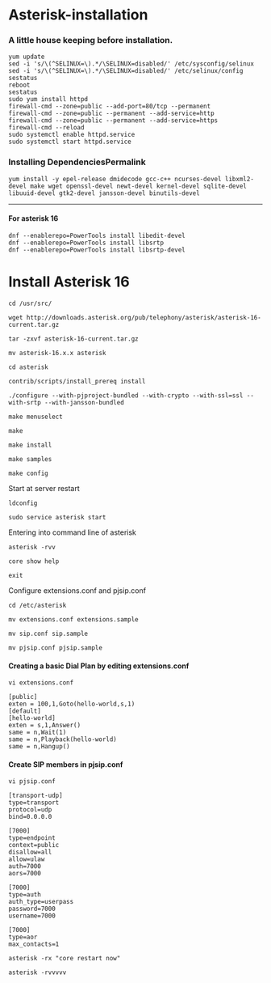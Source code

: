 # Asterisk-installation

### A little house keeping before installation.
```shell
yum update
sed -i 's/\(^SELINUX=\).*/\SELINUX=disabled/' /etc/sysconfig/selinux
sed -i 's/\(^SELINUX=\).*/\SELINUX=disabled/' /etc/selinux/config
sestatus
reboot
sestatus
sudo yum install httpd
firewall-cmd --zone=public --add-port=80/tcp --permanent
firewall-cmd --zone=public --permanent --add-service=http
firewall-cmd --zone=public --permanent --add-service=https
firewall-cmd --reload
sudo systemctl enable httpd.service
sudo systemctl start httpd.service
```

### Installing DependenciesPermalink

```shell
yum install -y epel-release dmidecode gcc-c++ ncurses-devel libxml2-devel make wget openssl-devel newt-devel kernel-devel sqlite-devel libuuid-devel gtk2-devel jansson-devel binutils-devel
```
-----------------------------------
#### For asterisk 16
```shell
dnf --enablerepo=PowerTools install libedit-devel
dnf --enablerepo=PowerTools install libsrtp
dnf --enablerepo=PowerTools install libsrtp-devel
```

# Install Asterisk 16
```shell
cd /usr/src/
```
```shell
wget http://downloads.asterisk.org/pub/telephony/asterisk/asterisk-16-current.tar.gz
```
```shell
tar -zxvf asterisk-16-current.tar.gz
```
```shell
mv asterisk-16.x.x asterisk
```
```shell
cd asterisk
```

```shell
contrib/scripts/install_prereq install
```
```shell
./configure --with-pjproject-bundled --with-crypto --with-ssl=ssl --with-srtp --with-jansson-bundled
```
```shell
make menuselect
```
```shell
make
```
```shell
make install
```
```shell
make samples
```
```shell
make config
```

Start at server restart
```shell
ldconfig
```
```shell
sudo service asterisk start
```

Entering into command line of asterisk
```shell
asterisk -rvv
```
```shell
core show help
```
```shell
exit
```

Configure extensions.conf and pjsip.conf
```shell
cd /etc/asterisk
```
```shell
mv extensions.conf extensions.sample
```
```shell
mv sip.conf sip.sample
```
```shell
mv pjsip.conf pjsip.sample
```

#### Creating a basic Dial Plan by editing extensions.conf
```shell
vi extensions.conf
```
```
[public]
exten = 100,1,Goto(hello-world,s,1)
[default]
[hello-world]
exten = s,1,Answer()
same = n,Wait(1)
same = n,Playback(hello-world)
same = n,Hangup()
```
#### Create SIP members in pjsip.conf
```shell
vi pjsip.conf
```
```
[transport-udp]
type=transport
protocol=udp
bind=0.0.0.0

[7000]
type=endpoint
context=public
disallow=all
allow=ulaw
auth=7000
aors=7000

[7000]
type=auth
auth_type=userpass
password=7000
username=7000

[7000]
type=aor
max_contacts=1
```

```shell
asterisk -rx "core restart now"
```
```shell
asterisk -rvvvvv
```

